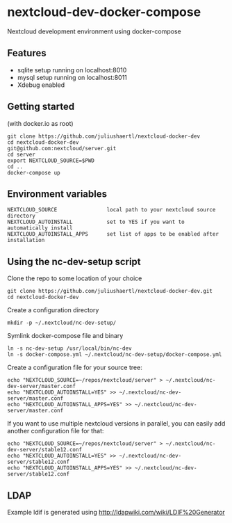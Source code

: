 # nextcloud-dev-docker-compose

Nextcloud development environment using docker-compose 

## Features

- sqlite setup running on localhost:8010
- mysql setup running on localhost:8011
- Xdebug enabled

## Getting started

(with docker.io as root)

    git clone https://github.com/juliushaertl/nextcloud-docker-dev
    cd nextcloud-docker-dev
    git@github.com:nextcloud/server.git
    cd server
    export NEXTCLOUD_SOURCE=$PWD
    cd ..
    docker-compose up

## Environment variables

	NEXTCLOUD_SOURCE				local path to your nextcloud source directory
	NEXTCLOUD_AUTOINSTALL			set to YES if you want to automatically install 
	NEXTCLOUD_AUTOINSTALL_APPS		set list of apps to be enabled after installation

## Using the nc-dev-setup script

Clone the repo to some location of your choice

    git clone https://github.com/juliushaertl/nextcloud-docker-dev.git
    cd nextcloud-docker-dev

Create a configuration directory

    mkdir -p ~/.nextcloud/nc-dev-setup/

Symlink docker-compose file and binary
    
    ln -s nc-dev-setup /usr/local/bin/nc-dev
    ln -s docker-compose.yml ~/.nextcloud/nc-dev-setup/docker-compose.yml

Create a configuration file for your source tree:

    echo "NEXTCLOUD_SOURCE=~/repos/nextcloud/server" > ~/.nextcloud/nc-dev-server/master.conf
    echo "NEXTCLOUD_AUTOINSTALL=YES" >> ~/.nextcloud/nc-dev-server/master.conf
    echo "NEXTCLOUD_AUTOINSTALL_APPS=YES" >> ~/.nextcloud/nc-dev-server/master.conf

If you want to use multiple nextcloud versions in parallel, you can easily add another configuration file for that:


    echo "NEXTCLOUD_SOURCE=~/repos/nextcloud/server" > ~/.nextcloud/nc-dev-server/stable12.conf
    echo "NEXTCLOUD_AUTOINSTALL=YES" >> ~/.nextcloud/nc-dev-server/stable12.conf
    echo "NEXTCLOUD_AUTOINSTALL_APPS=YES" >> ~/.nextcloud/nc-dev-server/stable12.conf



## LDAP

Example ldif is generated using http://ldapwiki.com/wiki/LDIF%20Generator
